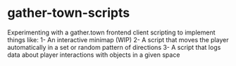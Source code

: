 # gather-town-scripts
Experimenting with a gather.town frontend client scripting to implement things like:
1- An interactive minimap (WIP)
2- A script that moves the player automatically in a set or random pattern of directions
3- A script that logs data about player interactions with objects in a given space
